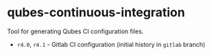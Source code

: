 qubes-continuous-integration
===

Tool for generating Qubes CI configuration files.

- `r4.0`, `r4.1` - Gitlab CI configuration (initial history in `gitlab` branch)
